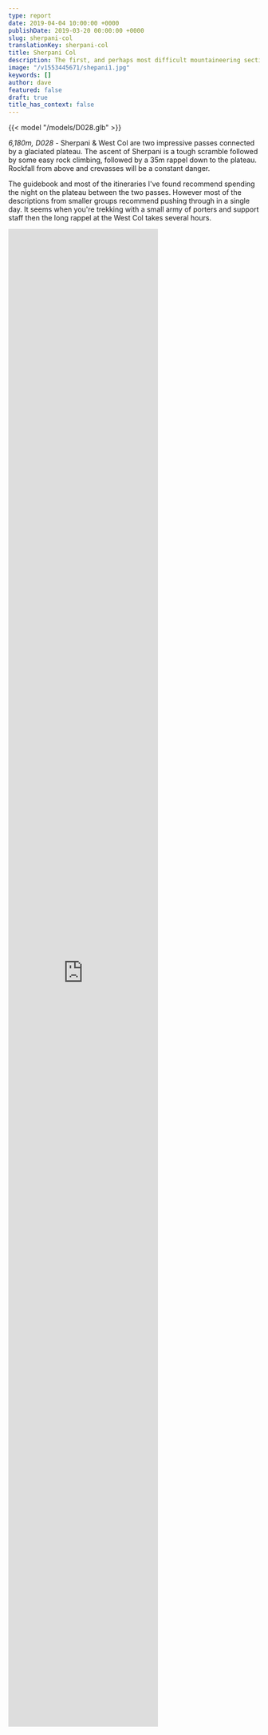 ```yaml
---
type: report
date: 2019-04-04 10:00:00 +0000
publishDate: 2019-03-20 00:00:00 +0000
slug: sherpani-col
translationKey: sherpani-col
title: Sherpani Col
description: The first, and perhaps most difficult mountaineering section on our route.
image: "/v1553445671/shepani1.jpg"
keywords: []
author: dave
featured: false
draft: true
title_has_context: false
---
```


{{< model "/models/D028.glb" >}}

_6,180m, D028_ - Sherpani & West Col are two impressive passes connected by a glaciated plateau. The ascent of Sherpani is a tough scramble followed by some easy rock climbing, followed by a 35m rappel down to the plateau. Rockfall from above and crevasses will be a constant danger.

The guidebook and most of the itineraries I've found recommend spending the night on the plateau between the two passes. However most of the descriptions from smaller groups recommend pushing through in a single day. It seems when you're trekking with a small army of porters and support staff then the long rappel at the West Col takes several hours.

<iframe class="youtube" style="height:75vh;" frameBorder="0" allowfullscreen src="https://umap.openstreetmap.fr/en/map/untitled-map_307223?scaleControl=false&miniMap=false&scrollWheelZoom=false&zoomControl=true&allowEdit=false&moreControl=false&searchControl=null&tilelayersControl=null&embedControl=null&datalayersControl=null&onLoadPanel=undefined&captionBar=false&fullscreenControl=null&datalayers=809594#14/27.8553/87.0115"></iframe>